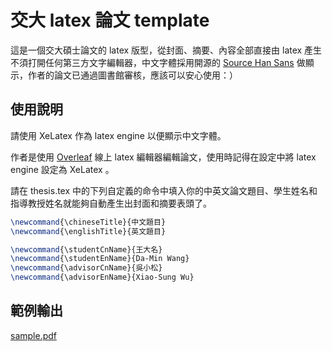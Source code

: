 # 交大 latex 論文 template

這是一個交大碩士論文的 latex 版型，從封面、摘要、內容全部直接由 latex 產生不須打開任何第三方文字編輯器，中文字體採用開源的 [Source Han Sans](https://github.com/adobe-fonts/source-han-sans) 做顯示，作者的論文已通過圖書館審核，應該可以安心使用：）

## 使用說明

請使用 XeLatex 作為 latex engine 以便顯示中文字體。

作者是使用 [Overleaf](https://www.overleaf.com/) 線上 latex 編輯器編輯論文，使用時記得在設定中將 latex engine 設定為 XeLatex 。

請在 thesis.tex 中的下列自定義的命令中填入你的中英文論文題目、學生姓名和指導教授姓名就能夠自動產生出封面和摘要表頭了。

```latex
\newcommand{\chineseTitle}{中文題目}
\newcommand{\englishTitle}{英文題目}

\newcommand{\studentCnName}{王大名}
\newcommand{\studentEnName}{Da-Min Wang}
\newcommand{\advisorCnName}{吳小松}
\newcommand{\advisorEnName}{Xiao-Sung Wu}
```

## 範例輸出

[sample.pdf](sample.pdf)